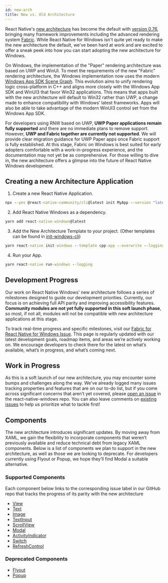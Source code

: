 ```yaml
---
id: new-arch
title: New vs. Old Architecture
---
```


React Native's [new architecture](https://reactnative.dev/docs/0.75/the-new-architecture/landing-page) has become the default with [version 0.76](https://reactnative.dev/blog/2024/10/23/the-new-architecture-is-here), bringing many framework improvements including the advanced rendering system [Fabric](https://reactnative.dev/architecture/fabric-renderer). While React Native for Windows isn't quite yet ready to make the new architecture the default, we've been hard at work and are excited to offer a sneak peek into how you can start adopting the new architecture for Windows.

On Windows, the implementation of the "Paper" rendering architecture was based on UWP and WinUI. To meet the requirements of the new "Fabric" rendering architecture, the Windows implementation now uses the modern [Windows App SDK Scene Graph](https://learn.microsoft.com/en-us/windows/apps/windows-app-sdk/composition). This evolution aims to unify rendering logic cross-platform in C++ and aligns more closely with the Windows App SDK and WinUI3 that favor Win32 applications. This means that apps built with the new architecture will default to Win32 rather than UWP, a change made to enhance compatibility with Windows’ latest frameworks. Apps will also be able to take advantage of the modern WinUI3 control set from the Windows App SDK. 

For developers using RNW based on UWP, **UWP Paper applications remain fully supported** and there are no immediate plans to remove support. However, **UWP and Fabric together are currently not supported**. We will provide clear migration guidance for UWP Paper apps once Fabric support is fully established. At this stage, Fabric on Windows is best suited for early adopters comfortable with a work-in-progress experience, and the documentation may not yet be as comprehensive. For those willing to dive in, the new architecture offers a glimpse into the future of React Native Windows development.

## Creating a new Architecture Application

1. Create a new React Native Application.

```bat
npx --yes @react-native-community/cli@latest init MyApp --version "latest"
```

2. Add React Native Windows as a dependency.

```bat
yarn add react-native-windows@latest
```

3. Add the New Architecture Template to your project. (Other templates can be found in [init-windows-cli](init-windows-cli.md#templates))

```bat
yarn react-native init-windows --template cpp-app --overwrite --logging
```

4. Run your App.

```bat
yarn react-native run-windows --logging
```

## Development Progress

Our work on React Native Windows' new architecture follows a series of milestones designed to guide our development priorities. Currently, our focus is on achieving full API parity and improving accessibility features. **Community modules are not yet fully supported in this soft launch phase**, so most, if not all, modules will not be compatible with new architecture applications at this stage.

To track real-time progress and specific milestones, visit our [Fabric for React Native for Windows Issue](https://github.com/microsoft/react-native-windows/issues/12042). This page is regularly updated with our latest development goals, roadmap items, and areas we’re actively working on. We encourage developers to check there for the latest on what’s available, what’s in progress, and what’s coming next.

## Work in Progress

As this is a soft launch of our new architecture, you may encounter some bumps and challenges along the way. We've already logged many issues tracking properties and features that are on our to-do list, but if you come across significant concerns that aren’t yet covered, please [open an issue](https://github.com/microsoft/react-native-windows/issues/new/choose) in the react-native-windows repo. You can also leave comments on [existing issues](https://github.com/microsoft/react-native-windows/issues) to help us prioritize what to tackle first!

## Components

The new architecture introduces significant updates. By moving away from XAML, we gain the flexibility to incorporate components that weren’t previously available and reduce technical debt from legacy XAML components. Below is a list of components we plan to support in the new architecture, as well as those we are looking to deprecate. For developers currently using Flyout or Popup, we hope they’ll find Modal a suitable alternative.

### Supported Components

Each component below links to the corresponding issue label in our GitHub repo that tracks the progress of its parity with the new architecture

- [View](https://github.com/microsoft/react-native-windows/issues?q=is%3Aissue%20state%3Aopen%20label%3A%22Area%3A%20View%22%20%20label%3A%22Workstream%3A%20Component%20Parity%22%20label%3A%22Area%3A%20Fabric%22%20)
- [Text](https://github.com/microsoft/react-native-windows/issues?q=is%3Aissue%20state%3Aopen%20label%3A%22Area%3A%20Text%22%20%20label%3A%22Workstream%3A%20Component%20Parity%22%20label%3A%22Area%3A%20Fabric%22%20)
- [Image](https://github.com/microsoft/react-native-windows/issues?q=is%3Aissue%20state%3Aopen%20label%3A%22Area%3A%20Image%22%20%20label%3A%22Workstream%3A%20Component%20Parity%22%20label%3A%22Area%3A%20Fabric%22%20)
- [TextInput](https://github.com/microsoft/react-native-windows/issues?q=is%3Aissue%20state%3Aopen%20label%3A%22Area%3A%20TextInput%22%20%20label%3A%22Workstream%3A%20Component%20Parity%22%20label%3A%22Area%3A%20Fabric%22%20)
- [ScrollView](https://github.com/microsoft/react-native-windows/issues?q=is%3Aissue%20state%3Aopen%20label%3A%22Area%3A%20ScrollView%22%20%20label%3A%22Workstream%3A%20Component%20Parity%22%20label%3A%22Area%3A%20Fabric%22%20)
- [Modal](https://github.com/microsoft/react-native-windows/issues?q=is%3Aissue%20state%3Aopen%20label%3A%22Area%3A%20Modal%22%20%20label%3A%22Workstream%3A%20Component%20Parity%22%20label%3A%22Area%3A%20Fabric%22&page=1)
- [ActivityIndicator](https://github.com/microsoft/react-native-windows/issues?q=is%3Aissue%20state%3Aopen%20label%3A%22Area%3A%20ActivityIndicator%22%20%20label%3A%22Workstream%3A%20Component%20Parity%22%20label%3A%22Area%3A%20Fabric%22%20)
- [Switch](https://github.com/microsoft/react-native-windows/issues?q=is%3Aissue%20state%3Aopen%20label%3A%22Area%3A%20Switch%22%20%20label%3A%22Workstream%3A%20Component%20Parity%22%20label%3A%22Area%3A%20Fabric%22%20)
- [RefreshControl](https://github.com/microsoft/react-native-windows/issues?q=is%3Aissue%20state%3Aopen%20label%3A%22Area%3A%20RefreshControl%22%20%20label%3A%22Workstream%3A%20Component%20Parity%22%20label%3A%22Area%3A%20Fabric%22%20)

### Deprecated Components

- [Flyout](https://github.com/microsoft/react-native-windows/issues/11921)
- [Popup](https://github.com/microsoft/react-native-windows/issues/11921)
